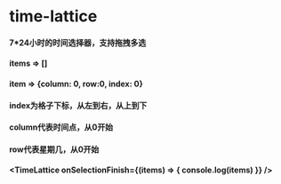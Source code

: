 # time-lattice
#### 7*24小时的时间选择器，支持拖拽多选

#### items => []

#### item => {column: 0, row:0, index: 0}

#### index为格子下标，从左到右，从上到下

#### column代表时间点，从0开始

#### row代表星期几，从0开始

#### <TimeLattice onSelectionFinish={(items) => { console.log(items) }} />
